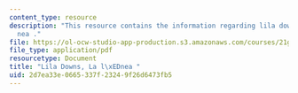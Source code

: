 ```yaml
---
content_type: resource
description: "This resource contains the information regarding lila downs, la l\xED\
  nea ."
file: https://ol-ocw-studio-app-production.s3.amazonaws.com/courses/21g-702-spanish-ii-spring-2004/2d7ea33e0665337f23249f26d6473fb5_MIT21G_702S04_31lalinea.pdf
file_type: application/pdf
resourcetype: Document
title: "Lila Downs, La l\xEDnea "
uid: 2d7ea33e-0665-337f-2324-9f26d6473fb5
---
```


